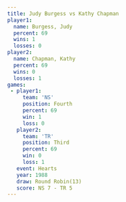 ```yaml
---
title: Judy Burgess vs Kathy Chapman
player1:              
  name: Burgess, Judy 
  percent: 69         
  wins: 1             
  losses: 0           
player2:              
  name: Chapman, Kathy
  percent: 69         
  wins: 0             
  losses: 1           
games:
 - player1:          
     team: 'NS'      
     position: Fourth
     percent: 69     
     win: 1          
     loss: 0         
   player2:         
     team: 'TR'     
     position: Third
     percent: 69    
     win: 0         
     loss: 1        
   event: Hearts        
   year: 1988           
   draw: Round Robin(13)
   score: NS 7 - TR 5   
---
```

